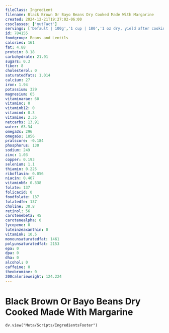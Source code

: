 ```yaml
---
fileClass: Ingredient
filename: Black Brown Or Bayo Beans Dry Cooked Made With Margarine
created: 2024-12-21T19:27:02-06:00
cssclasses: ['nutFact']
servings: ['Default | 100g','1 cup | 180','1 oz dry, yield after cooking | 70']
id: 784155
foodgroup: Beans and Lentils
calories: 161
fat: 4.88
protein: 8.18
carbohydrate: 21.91
sugars: 0.3
fiber: 8
cholesterol: 0
saturatedfats: 1.014
calcium: 27
iron: 1.94
potassium: 329
magnesium: 65
vitaminarae: 60
vitaminc: 0
vitaminb12: 0
vitamind: 0.3
vitamine: 2.35
netcarbs: 13.91
water: 63.34
omega3s: 296
omega6s: 1856
pralscore: -0.184
phosphorus: 130
sodium: 249
zinc: 1.03
copper: 0.193
selenium: 1.1
thiamin: 0.225
riboflavin: 0.056
niacin: 0.467
vitaminb6: 0.338
folate: 137
folicacid: 0
foodfolate: 137
folatedfe: 137
choline: 30.8
retinol: 56
carotenebeta: 45
carotenealpha: 0
lycopene: 0
luteinzeaxanthin: 0
vitamink: 10.5
monounsaturatedfat: 1461
polyunsaturatedfat: 2153
epa: 0
dpa: 0
dha: 0
alcohol: 0
caffeine: 0
theobromine: 0
200calorieweight: 124.224
---
```


# Black Brown Or Bayo Beans Dry Cooked Made With Margarine

```dataviewjs
dv.view("Meta/Scripts/IngredientsFooter")
```